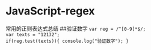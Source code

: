 # JavaScript-regex
常用的正则表达式总结
##验证数字
    `var reg = /^[0-9]*$/;`<br>
    `var texts = "12132";`<br>
    `if(reg.test(texts)){
      console.log("验证数字");
    }`
 
